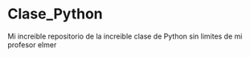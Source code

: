 # Clase_Python
Mi increible repositorio de la increible clase de Python sin limites de mi profesor elmer
